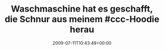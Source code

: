 ---
retweeted: false
source: <a href="http://twitter.com" rel="nofollow">Twitter Web Client</a>
entities:
  hashtags:
  - text: ccc
    indices:
    - '54'
    - '58'
  symbols: []
  user_mentions: []
  urls: []
display_text_range:
- '0'
- '130'
favorite_count: '0'
id_str: '2582406722'
truncated: false
retweet_count: '0'
id: '2582406722'
created_at: Sat Jul 11 10:43:49 +0000 2009
favorited: false
full_text: 'Waschmaschine hat es geschafft, die Schnur aus meinem #ccc-Hoodie herauszuschleudern.
  1000rpm sind scheinbar doch nicht immer gut.'
lang: de
tags:
- ccc
- pesos/twitter
date: '2009-07-11T10:43:49+00:00'
src: https://twitter.com/bascht/status/2582406722
original_url: https://twitter.com/bascht/status/2582406722
type: twitter_tweet
text: 'Waschmaschine hat es geschafft, die Schnur aus meinem #ccc-Hoodie herauszuschleudern.
  1000rpm sind scheinbar doch nicht immer gut.'
title: 'Waschmaschine hat es geschafft, die Schnur aus meinem #ccc-Hoodie herau'

---